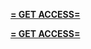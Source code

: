 **[= GET ACCESS=](https://www.google.com/url?q=https%3A%2F%2Fappbitly.com%2FOAFME)**


**[= GET ACCESS=](https://www.google.com/url?q=https%3A%2F%2Fappbitly.com%2FOAFME)**
